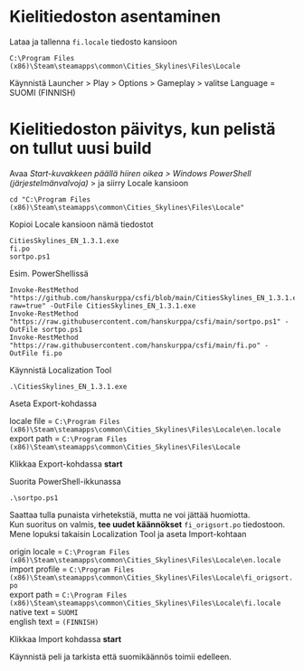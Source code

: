 # Kielitiedoston asentaminen
Lataa ja tallenna `fi.locale` tiedosto kansioon
```
C:\Program Files (x86)\Steam\steamapps\common\Cities_Skylines\Files\Locale
```
Käynnistä Launcher > Play > Options > Gameplay > valitse Language = SUOMI (FINNISH)

# Kielitiedoston päivitys, kun pelistä on tullut uusi build
Avaa *Start-kuvakkeen päällä hiiren oikea > Windows PowerShell (järjestelmänvalvoja)* >  ja siirry Locale kansioon
```
cd "C:\Program Files (x86)\Steam\steamapps\common\Cities_Skylines\Files\Locale"
```

Kopioi Locale kansioon nämä tiedostot
```
CitiesSkylines_EN_1.3.1.exe
fi.po
sortpo.ps1
```

Esim. PowerShellissä
```
Invoke-RestMethod "https://github.com/hanskurppa/csfi/blob/main/CitiesSkylines_EN_1.3.1.exe?raw=true" -OutFile CitiesSkylines_EN_1.3.1.exe
Invoke-RestMethod "https://raw.githubusercontent.com/hanskurppa/csfi/main/sortpo.ps1" -OutFile sortpo.ps1
Invoke-RestMethod "https://raw.githubusercontent.com/hanskurppa/csfi/main/fi.po" -OutFile fi.po
```

Käynnistä Localization Tool
```
.\CitiesSkylines_EN_1.3.1.exe
```

Aseta Export-kohdassa

locale file = `C:\Program Files (x86)\Steam\steamapps\common\Cities_Skylines\Files\Locale\en.locale`  
export path = `C:\Program Files (x86)\Steam\steamapps\common\Cities_Skylines\Files\Locale`

Klikkaa Export-kohdassa **start**

Suorita PowerShell-ikkunassa
```
.\sortpo.ps1
```

Saattaa tulla punaista virhetekstiä, mutta ne voi jättää huomiotta.  
Kun suoritus on valmis, **tee uudet käännökset** `fi_origsort.po` tiedostoon.  
Mene lopuksi takaisin Localization Tool ja aseta Import-kohtaan

origin locale = `C:\Program Files (x86)\Steam\steamapps\common\Cities_Skylines\Files\Locale\en.locale`  
import profile = `C:\Program Files (x86)\Steam\steamapps\common\Cities_Skylines\Files\Locale\fi_origsort.po`  
export path = `C:\Program Files (x86)\Steam\steamapps\common\Cities_Skylines\Files\Locale\fi.locale`  
native text = `SUOMI`  
english text = `(FINNISH)`

Klikkaa Import kohdassa **start**

Käynnistä peli ja tarkista että suomikäännös toimii edelleen.
